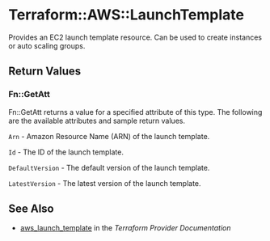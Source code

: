 # Terraform::AWS::LaunchTemplate

Provides an EC2 launch template resource. Can be used to create instances or auto scaling groups.

## Return Values

### Fn::GetAtt

Fn::GetAtt returns a value for a specified attribute of this type. The following are the available attributes and sample return values.

`Arn` - Amazon Resource Name (ARN) of the launch template.

`Id` - The ID of the launch template.

`DefaultVersion` - The default version of the launch template.

`LatestVersion` - The latest version of the launch template.

## See Also

* [aws_launch_template](https://www.terraform.io/docs/providers/aws/r/launch_template.html) in the _Terraform Provider Documentation_